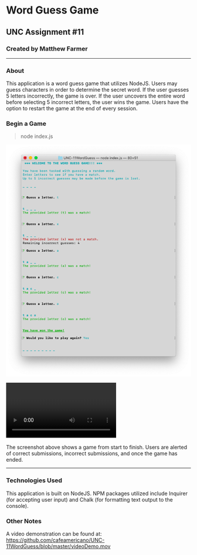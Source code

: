 # Word Guess Game
## UNC Assignment #11

### Created by Matthew Farmer
__________________________________________________________________________________

### About
This application is a word guess game that utilizes NodeJS. Users may guess characters in order to determine the secret word. If the user guesses 5 letters incorrectly, the game is over. If the user uncovers the entire word before selecting 5 incorrect letters, the user wins the game. Users have the option to restart the game at the end of every session.

### Begin a Game
> node index.js 

![demo](demo.png)

![demo](demoVideo.mov)

The screenshot above shows a game from start to finish. Users are alerted of correct submissions, incorrect submissions, and once the game has ended.
__________________________________________________________________________________

### Technologies Used

This application is built on NodeJS. NPM packages utilized include Inquirer (for accepting user input) and Chalk (for formatting text output to the console).

### Other Notes

A video demonstration can be found at:
https://github.com/cafeamericano/UNC-11WordGuess/blob/master/videoDemo.mov
